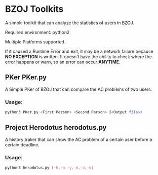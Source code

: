 # BZOJ Toolkits

A simple toolkit that can analyze the statistics of users in BZOJ.

Required environment: python3

Multiple Platforms supported.

If it caused a Runtime Error and exit, it may be a network failure because **NO EXCEPTION** is written. It doesn't have the ability to check where the error happens or warn, so an error can occur **ANYTIME**.

## PKer PKer.py

A Simple PKer of BZOJ that can compare the AC problems of two users.

### Usage:
```bash
python3 PKer.py <First Person> <Second Person> (<Output file>)
```

## Project Herodotus herodotus.py

A history traker that can show the AC problem of a certain user before a certain deadline.

### Usage:
```bash
python3 herodotus.py [-h,-n,-y,-m,-d,-o]
```
